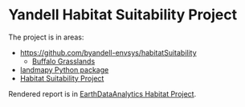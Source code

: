 # Yandell Habitat Suitability Project

The project is in areas:

- <https://github.com/byandell-envsys/habitatSuitability>
  - [Buffalo Grasslands](https://github.com/byandell-envsys/habitatSuitability/blob/main/buffalo.ipynb)
- [landmapy Python package](https://github.com/byandell-envsys/landmapy)
- [Habitat Suitability Project](https://github.com/byandell/ESIIL/edit/main/docs/EarthDataAnalytics/index.md#habitat-project)

Rendered report is in
[EarthDataAnalytics Habitat Project](https://byandell.github.io/ESIIL/EarthDataAnalytics/#habitat-project).
